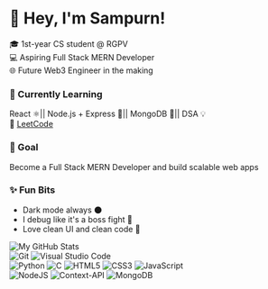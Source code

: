 # 👋 Hey, I'm Sampurn!

🎓 1st-year CS student @ RGPV  
💻 Aspiring Full Stack MERN Developer  
🌐 Future Web3 Engineer in the making

### 🧠 Currently Learning
React ⚛️|| Node.js + Express 🔧|| MongoDB 🍃|| DSA 💡  
🔗 [LeetCode](https://leetcode.com/u/Alone_0503/)

### 🎯 Goal
Become a Full Stack MERN Developer and build scalable web apps

### ✨ Fun Bits
- Dark mode always 🌑  
- I debug like it's a boss fight 👾  
- Love clean UI and clean code 🧼

![My GitHub Stats](https://github-readme-stats.vercel.app/api?username=alone2384&show_icons=true&theme=dark) <br>
![Git](https://img.shields.io/badge/git-%23F05033.svg?style=for-the-badge&logo=git&logoColor=white)
![Visual Studio Code](https://img.shields.io/badge/Visual%20Studio%20Code-0078d7.svg?style=for-the-badge&logo=visual-studio-code&logoColor=white)
<br>
![Python](https://img.shields.io/badge/python-3670A0?style=for-the-badge&logo=python&logoColor=ffdd54)
![C](https://img.shields.io/badge/c-%2300599C.svg?style=for-the-badge&logo=c&logoColor=white)
![HTML5](https://img.shields.io/badge/html5-%23E34F26.svg?style=for-the-badge&logo=html5&logoColor=white)
![CSS3](https://img.shields.io/badge/css3-%231572B6.svg?style=for-the-badge&logo=css3&logoColor=white)
![JavaScript](https://img.shields.io/badge/javascript-%23323330.svg?style=for-the-badge&logo=javascript&logoColor=%23F7DF1E)
<br>
![NodeJS](https://img.shields.io/badge/node.js-6DA55F?style=for-the-badge&logo=node.js&logoColor=white)
![Context-API](https://img.shields.io/badge/Context--Api-000000?style=for-the-badge&logo=react)
![MongoDB](https://img.shields.io/badge/MongoDB-%234ea94b.svg?style=for-the-badge&logo=mongodb&logoColor=white)



